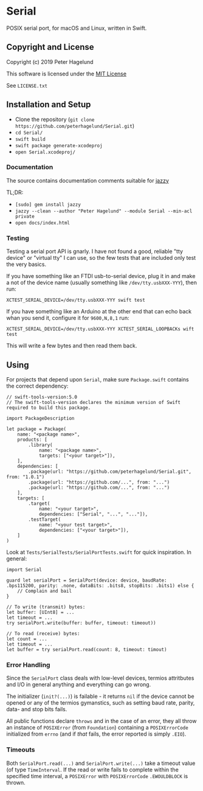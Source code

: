 # Serial

POSIX serial port, for macOS and Linux, written in Swift.

## Copyright and License

Copyright (c) 2019 Peter Hagelund

This software is licensed under the [MIT License](https://en.wikipedia.org/wiki/MIT_License)

See `LICENSE.txt`

## Installation and Setup

* Clone the repository (`git clone https://github.com/peterhagelund/Serial.git`)
* `cd Serial/`
* `swift build`
* `swift package generate-xcodeproj`
* `open Serial.xcodeproj/`

### Documentation

The source contains documentation comments suitable for [jazzy](https://github.com/realm/jazzy)

TL;DR:
* `[sudo] gem install jazzy`
* `jazzy --clean --author "Peter Hagelund" --module Serial --min-acl private`
* `open docs/index.html`

### Testing

Testing a serial port API is gnarly. I have not found a good, reliable "tty device" or "virtual tty" I can use, so the few tests that are included only test the very basics.

If you have something like an FTDI usb-to-serial device, plug it in and make a not of the device name (usually something like `/dev/tty.usbXXX-YYY`), then run:

    XCTEST_SERIAL_DEVICE=/dev/tty.usbXXX-YYY swift test

If you have something like an Arduino at the other end that can echo back whan you send it, configure it for `9600,N,8,1` run:

    XCTEST_SERIAL_DEVICE=/dev/tty.usbXXX-YYY XCTEST_SERIAL_LOOPBACKs wift test

This will write a few bytes and then read them back.

## Using

For projects that depend upon `Serial`, make sure `Package.swift` contains the correct dependency:

    // swift-tools-version:5.0
    // The swift-tools-version declares the minimum version of Swift required to build this package.

    import PackageDescription

    let package = Package(
        name: "<package name>",
        products: [
            .library(
                name: "<package name>",
                targets: ["<your target>"]),
        ],
        dependencies: [
            .package(url: "https://github.com/peterhagelund/Serial.git", from: "1.0.1")
            .package(url: "https://github.com/...", from: "...")
            .package(url: "https://github.com/...", from: "...")
        ],
        targets: [
            .target(
                name: "<your target>",
                dependencies: ["Serial", "...", "..."]),
            .testTarget(
                name: "<your test target>",
                dependencies: ["<your target>"]),
        ]
    )

Look at `Tests/SerialTests/SerialPortTests.swift` for quick inspiration. In general:

    import Serial

    guard let serialPort = SerialPort(device: device, baudRate: .bps115200, parity: .none, dataBits: .bits8, stopBits: .bits1) else {
        // Complain and bail
    }
    
    // To write (transmit) bytes:
    let buffer: [UInt8] = ...
    let timeout = ...
    try serialPort.write(buffer: buffer, timeout: timeout))

    // To read (receive) bytes:
    let count = ...
    let timeout = ...
    let buffer = try serialPort.read(count: 8, timeout: timout)

### Error Handling

Since the `SerialPort` class deals with low-level devices, termios attritbutes and I/O in general anything and everything can go wrong.

The initializer (`init?(...)`) is failable - it returns `nil` if the device cannot be opened or any of the termios gymanstics, such as setting baud rate, parity, data- and stop bits fails.

All public functions declare `throws` and in the case of an error, they all throw an instance of `POSIXError` (from `Foundation`) containing a `POSIXErrorCode` initialized from `errno` (and if _that_ fails, the error reported is simply `.EIO`).

### Timeouts

Both `SerialPort.read(...)` and `SerialPort.write(...)` take a timeout value (of type `TimeInterval`. If the read or write fails to complete within the specified time interval, a `POSIXError` with `POSIXErrorCode` `.EWOULDBLOCK` is thrown.
